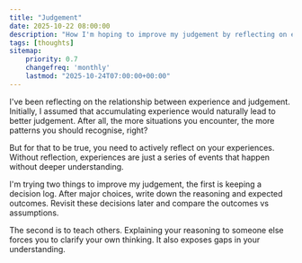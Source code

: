 ```yaml
---
title: "Judgement"
date: 2025-10-22 08:00:00
description: "How I'm hoping to improve my judgement by reflecting on experience and teaching others."
tags: [thoughts]
sitemap:
    priority: 0.7
    changefreq: 'monthly'
    lastmod: "2025-10-24T07:00:00+00:00"
---
```


I've been reflecting on the relationship between experience and judgement. Initially, I assumed that accumulating experience would naturally lead to better judgement. After all, the more situations you encounter, the more patterns you should recognise, right?

But for that to be true, you need to actively reflect on your experiences. Without reflection, experiences are just a series of events that happen without deeper understanding.

I'm trying two things to improve my judgement, the first is keeping a decision log. After major choices, write down the reasoning and expected outcomes. Revisit these decisions later and compare the outcomes vs assumptions.

The second is to teach others. Explaining your reasoning to someone else forces you to clarify your own thinking. It also exposes gaps in your understanding.
